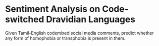 # Sentiment Analysis on Code-switched Dravidian Languages
 Given Tamil-English codemixed social media comments, predict whether any form of homophobia or transphobia is present in them.
